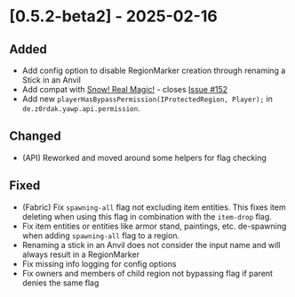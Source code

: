 # [0.5.2-beta2] - 2025-02-16

## Added

- Add config option to disable RegionMarker creation through renaming a Stick in an Anvil
- Add compat with [Snow! Real Magic!](<https://www.curseforge.com/minecraft/mc-mods/snow-real-magic>) - closes [Issue #152](<https://github.com/Z0rdak/Yet-Another-World-Protector/issues/152>)
- Add new `playerHasBypassPermission(IProtectedRegion, Player);` in `de.z0rdak.yawp.api.permission`.

## Changed

- (API) Reworked and moved around some helpers for flag checking

## Fixed

- (Fabric) Fix `spawning-all` flag not excluding item entities. This fixes item deleting when using this flag in combination with the `item-drop` flag.
- Fix item entities or entities like armor stand, paintings, etc. de-spawning when adding `spawning-all` flag to a region.
- Renaming a stick in an Anvil does not consider the input name and will always result in a RegionMarker
- Fix missing info logging for config options
- Fix owners and members of child region not bypassing flag if parent denies the same flag
